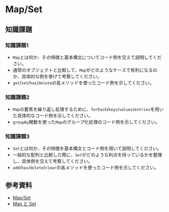 # Map/Set

## 知識課題

### 知識課題1

- `Map`とは何か、その特徴と基本構文についてコード例を交えて説明してください。
- 通常のオブジェクトと比較して、`Map`がどのようなケースで有利になるのか、具体的な例を挙げて考察してください。
- `get`/`set`/`has`/`delete`の各メソッドを使ったコード例を示してください。

### 知識課題2

- `Map`の要素を繰り返し処理するために、`forEach`/`keys`/`values`/`entries`を用いた具体的なコード例を示してください。
- `groupBy`関数を使った`Map`のグループ化処理のコード例を示してください。

### 知識課題3

- `Set`とは何か、その特徴を基本構文とコード例を用いて説明してください。
- 一般的な配列と比較した際に、`Set`がどのような利点を持っているかを整理し、具体例を交えて考察してください。
- `add`/`has`/`delete`/`clear`の各メソッドを使ったコード例を示してください。

## 参考資料

- [Map/Set](https://jsprimer.net/basic/map-and-set)
- [Map と Set](https://ja.javascript.info/map-set)
